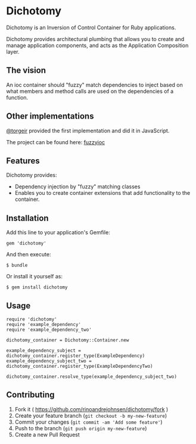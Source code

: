 # Dichotomy

Dichotomy is an Inversion of Control Container for Ruby applications.

Dichotomy provides architectural plumbing that allows you to create and manage application components, and acts as the Application Composition layer.

## The vision

An ioc container should "fuzzy" match dependencies to inject based on what members and method calls are used on the dependencies of a function.

## Other implementations

[@torgeir](https://twitter.com/torgeir) provided the first implementation and did it in JavaScript.

The project can be found here: [fuzzyioc](https://github.com/torgeir/fuzzyioc)


## Features

Dichotomy provides:

* Dependency injection by "fuzzy" matching classes
* Enables you to create container extensions that add functionality to the container.

## Installation

Add this line to your application's Gemfile:

    gem 'dichotomy'

And then execute:

    $ bundle

Or install it yourself as:

    $ gem install dichotomy

## Usage

    require 'dichotomy'
    require 'example_dependency'
    require 'example_dependency_two'
    
    dichotomy_container = Dichotomy::Container.new
    
    example_dependency_subject = dichotomy_container.register_type(ExampleDependency)
    example_dependency_subject_two = dichotomy_container.register_type(ExampleDependencyTwo)
    
    dichotomy_container.resolve_type(example_dependency_subject_two)

## Contributing

1. Fork it ( https://github.com/rinoandrejohnsen/dichotomy/fork )
2. Create your feature branch (`git checkout -b my-new-feature`)
3. Commit your changes (`git commit -am 'Add some feature'`)
4. Push to the branch (`git push origin my-new-feature`)
5. Create a new Pull Request
